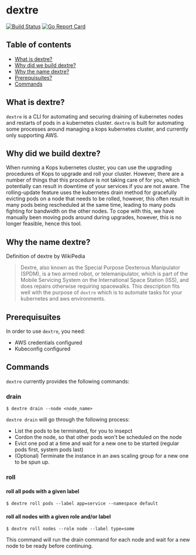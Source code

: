 # dextre

[![Build Status](https://travis-ci.com/lunarway/dextre.svg?branch=master)](https://travis-ci.com/lunarway/dextre)
[![Go Report Card](https://goreportcard.com/badge/github.com/lunarway/dextre)](https://goreportcard.com/report/github.com/lunarway/dextre)

## Table of contents
- [What is dextre?](#what-is-dextre)
- [Why did we build dextre?](#why-did-we-build-dextre)
- [Why the name dextre?](#why-dextre)
- [Prerequisuites?](#prerequisuites)
- [Commands](#commands)

## What is dextre?
`dextre` is a CLI for automating and securing draining of kubernetes nodes and restarts of pods in a kubernetes cluster. `dextre` is built for automating some processes around managing a kops kubernetes cluster, and currently only supporting AWS.

## Why did we build dextre?
When running a Kops kubernetes cluster, you can use the upgrading procedures of Kops to upgrade and roll your cluster. However, there are a number of things that this procedure is not taking care of for you, which potentially can result in downtime of your services if you are not aware. The rolling-update feature uses the kubernetes drain method for gracefully evicting pods on a node that needs to be rolled, however, this often result in many pods being rescheduled at the same time, leading to many pods fighting for bandwidth on the other nodes. To cope with this, we have manually been moving pods around during upgrades, however, this is no longer feasible, hence this tool. 

## Why the name dextre?
Definition of dextre by WikiPedia
>Dextre, also known as the Special Purpose Dexterous Manipulator (SPDM), is a two armed robot, or telemanipulator, which is part of the Mobile Servicing System on the International Space Station (ISS), and does repairs otherwise requiring spacewalks.
This description fits well with the purpose of `dextre` which is to automate tasks for your kubernetes and aws environments.

## Prerequisuites
In order to use `dextre`, you need:
* AWS credentials configured
* Kubeconfig configured

## Commands
`dextre` currently provides the following commands:

### drain

```
$ dextre drain --node <node_name>
```
`dextre drain` will go through the following process:
* List the pods to be terminated, for you to insepct
* Cordon the node, so that other pods won't be scheduled on the node
* Evict one pod at a time and wait for a new one to be started (regular pods first, system pods last)
* (Optional) Terminate the instance in an aws scaling group for a new one to be spun up.

### roll 

#### roll all pods with a given label
```
$ dextre roll pods --label app=service --namespace default
```

#### roll all nodes with a given role and/or label
```
$ dextre roll nodes --role node --label type=some
```
This command will run the drain command for each node and wait for a new node to be ready before continuing. 
